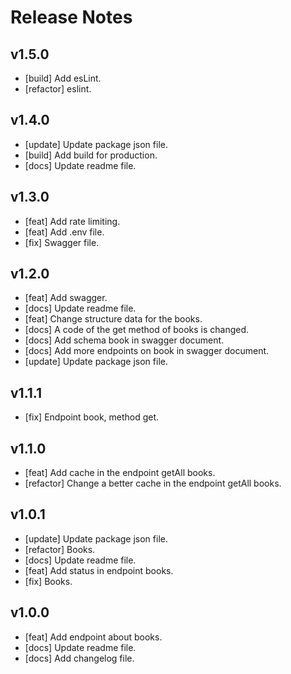 # Release Notes

## v1.5.0

- [build] Add esLint.
- [refactor] eslint.

## v1.4.0

- [update] Update package json file.
- [build] Add build for production.
- [docs] Update readme file.

## v1.3.0

- [feat] Add rate limiting.
- [feat] Add .env file.
- [fix] Swagger file.

## v1.2.0

- [feat] Add swagger.
- [docs] Update readme file.
- [feat] Change structure data for the books.
- [docs] A code of the get method of books is changed.
- [docs] Add schema book in swagger document.
- [docs] Add more endpoints on book in swagger document.
- [update] Update package json file.

## v1.1.1

- [fix] Endpoint book, method get.

## v1.1.0

- [feat] Add cache in the endpoint getAll books.
- [refactor] Change a better cache in the endpoint getAll books.

## v1.0.1

- [update] Update package json file.
- [refactor] Books.
- [docs] Update readme file.
- [feat] Add status in endpoint books.
- [fix] Books.

## v1.0.0

- [feat] Add endpoint about books.
- [docs] Update readme file.
- [docs] Add changelog file.
